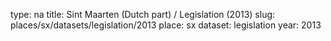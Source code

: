type: na
title: Sint Maarten (Dutch part) / Legislation (2013)
slug: places/sx/datasets/legislation/2013
place: sx
dataset: legislation
year: 2013
